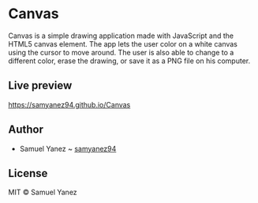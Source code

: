 # Canvas
Canvas is a simple drawing application made with JavaScript and the HTML5 canvas element. The app lets the user color on a white canvas using the cursor to move around. The user is also able to change to a different color, erase the drawing, or save it as a PNG file on his computer.

## Live preview

https://samyanez94.github.io/Canvas

## Author

* Samuel Yanez ~ [samyanez94](https://github.com/samyanez94)

## License

MIT © Samuel Yanez
